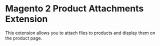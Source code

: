 # Magento 2 Product Attachments Extension

This extension allows you to attach files to products and display them on the product page.
